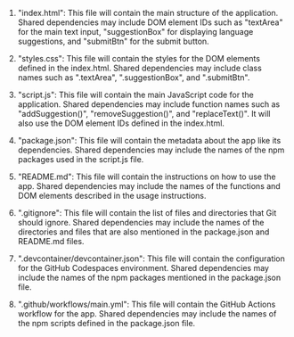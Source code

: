 1. "index.html": This file will contain the main structure of the application. Shared dependencies may include DOM element IDs such as "textArea" for the main text input, "suggestionBox" for displaying language suggestions, and "submitBtn" for the submit button.

2. "styles.css": This file will contain the styles for the DOM elements defined in the index.html. Shared dependencies may include class names such as ".textArea", ".suggestionBox", and ".submitBtn".

3. "script.js": This file will contain the main JavaScript code for the application. Shared dependencies may include function names such as "addSuggestion()", "removeSuggestion()", and "replaceText()". It will also use the DOM element IDs defined in the index.html.

4. "package.json": This file will contain the metadata about the app like its dependencies. Shared dependencies may include the names of the npm packages used in the script.js file.

5. "README.md": This file will contain the instructions on how to use the app. Shared dependencies may include the names of the functions and DOM elements described in the usage instructions.

6. ".gitignore": This file will contain the list of files and directories that Git should ignore. Shared dependencies may include the names of the directories and files that are also mentioned in the package.json and README.md files.

7. ".devcontainer/devcontainer.json": This file will contain the configuration for the GitHub Codespaces environment. Shared dependencies may include the names of the npm packages mentioned in the package.json file.

8. ".github/workflows/main.yml": This file will contain the GitHub Actions workflow for the app. Shared dependencies may include the names of the npm scripts defined in the package.json file.